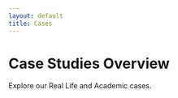 ```yaml
---
layout: default
title: Cases
---
```


# Case Studies Overview

Explore our Real Life and Academic cases.
